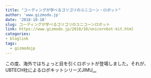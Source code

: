 ```yaml
---
title: "コーディングが学べるゴリゴリのユニコーン・ロボット"
author: 'www.gizmodo.jp'
date: '2018-10-18'
slug: コーディングが学べるゴリゴリのユニコーンロボット
link: https://www.gizmodo.jp/2018/10/unicornbot-kit.html
categories:
- bloglink
tags:
  - gizmodojp
---
```


この度、海外ではちょっと目を引くロボットが登場しました。それが、UBTECH社によるロボキットシリーズJIMU[... <i class="fas fa-external-link-alt"></i>](https://www.gizmodo.jp/2018/10/unicornbot-kit.html)

